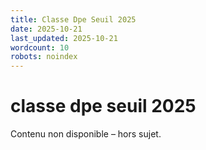 ```yaml
---
title: Classe Dpe Seuil 2025
date: 2025-10-21
last_updated: 2025-10-21
wordcount: 10
robots: noindex
---
```


# classe dpe seuil 2025

Contenu non disponible – hors sujet.